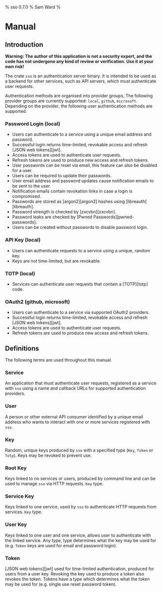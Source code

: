 % sso 0.7.0
% Sam Ward
%

# Manual

## Introduction

**Warning: The author of this application is not a security expert, and the code has not undergone any kind of review or verification. Use it at your own risk!**

The crate `sso` is an authentication server binary. It is intended to be used as a backend for other services, such as API servers, which must authenticate user requests.

Authentication methods are organised into provider groups, The following provider groups are currently supported: `local`, `github`, `microsoft`. Depending on the provider, the following user authentication methods are supported.

### Password Login (local)

- Users can authenticate to a service using a unique email address and password.
- Successful login returns time-limited, revokable access and refresh [JSON web tokens][jwt].
- Access tokens are used to authenticate user requests.
- Refresh tokens are used to produce new access and refresh tokens.
- User passwords can be reset via email, this feature can also be disabled for a user.
- Users can be required to update their passwords.
- User email address and password updates cause notification emails to be sent to the user.
- Notification emails contain revokation links in case a login is compromised.
- Passwords are stored as [argon2][argon2] hashes using [libreauth][libreauth].
- Password strength is checked by [zxcvbn][zxcvbn].
- Password leaks are checked by [Pwned Passwords][pwned-passwords].
- Users can be created without passwords to disable password login.

### API Key (local)

- Users can authenticate requests to a service using a unique, random key.
- Keys are not time-limited, but are revokable.

### TOTP (local)

- Services can authenticate user requests that contain a [TOTP][totp] code.

### OAuth2 (github, microsoft)

- Users can authenticate to a service via supported OAuth2 providers.
- Successful login returns time-limited, revokable access and refresh [JSON web tokens][jwt].
- Access tokens are used to authenticate user requests.
- Refresh tokens are used to produce new access and refresh tokens.

## Definitions

The following terms are used throughout this manual.

### Service

An application that must authenticate user requests, registered as a service with `sso` using a name and callback URLs for supported authentication providers.

### User

A person or other external API consumer identified by a unique email address who wants to interact with one or more services registered with `sso`.

### Key

Random, unique keys produced by `sso` with a specified type (`Key`, `Token` or `Totp`). Keys may be revoked to prevent use.

### Root Key

Keys linked to no services or users, produced by command line and can be used to manage `sso` via HTTP requests. `Key` type.

### Service Key

Keys linked to one service, used by `sso` to authenticate HTTP requests from services. `Key` type.

### User Key

Keys linked to one user and one service, allows user to authenticate with the linked service. Any type, type determines what the key may be used for (e.g. `Token` keys are used for email and password login).

### Token

[JSON web tokens][jwt] used for time-limited authentication, produced for users from a user key. Revoking the key used to produce a token also revokes the token. Tokens have a type which determines what the token may be used for (e.g. single use reset password token).
